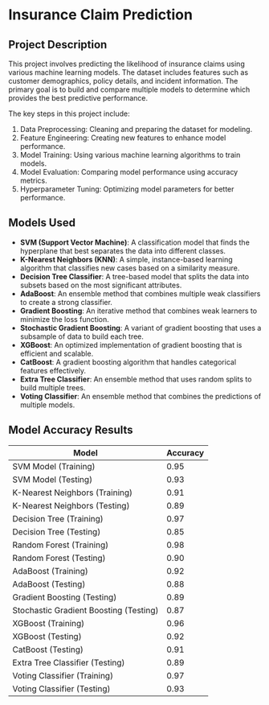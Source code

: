 # Insurance Claim Prediction

## Project Description

This project involves predicting the likelihood of insurance claims using various machine learning models. The dataset includes features such as customer demographics, policy details, and incident information. The primary goal is to build and compare multiple models to determine which provides the best predictive performance.

The key steps in this project include:

1. Data Preprocessing: Cleaning and preparing the dataset for modeling.
2. Feature Engineering: Creating new features to enhance model performance.
3. Model Training: Using various machine learning algorithms to train models.
4. Model Evaluation: Comparing model performance using accuracy metrics.
5. Hyperparameter Tuning: Optimizing model parameters for better performance.

## Models Used

- **SVM (Support Vector Machine)**: A classification model that finds the hyperplane that best separates the data into different classes.
- **K-Nearest Neighbors (KNN)**: A simple, instance-based learning algorithm that classifies new cases based on a similarity measure.
- **Decision Tree Classifier**: A tree-based model that splits the data into subsets based on the most significant attributes.
- **AdaBoost**: An ensemble method that combines multiple weak classifiers to create a strong classifier.
- **Gradient Boosting**: An iterative method that combines weak learners to minimize the loss function.
- **Stochastic Gradient Boosting**: A variant of gradient boosting that uses a subsample of data to build each tree.
- **XGBoost**: An optimized implementation of gradient boosting that is efficient and scalable.
- **CatBoost**: A gradient boosting algorithm that handles categorical features effectively.
- **Extra Tree Classifier**: An ensemble method that uses random splits to build multiple trees.
- **Voting Classifier**: An ensemble method that combines the predictions of multiple models.

## Model Accuracy Results


| Model                        | Accuracy |
|------------------------------|----------|
| SVM Model (Training)         | 0.95     |
| SVM Model (Testing)          | 0.93     |
| K-Nearest Neighbors (Training) | 0.91   |
| K-Nearest Neighbors (Testing)  | 0.89   |
| Decision Tree (Training)       | 0.97   |
| Decision Tree (Testing)        | 0.85   |
| Random Forest (Training)       | 0.98   |
| Random Forest (Testing)        | 0.90   |
| AdaBoost (Training)            | 0.92   |
| AdaBoost (Testing)             | 0.88   |
| Gradient Boosting (Testing)    | 0.89   |
| Stochastic Gradient Boosting (Testing) | 0.87 |
| XGBoost (Training)             | 0.96   |
| XGBoost (Testing)              | 0.92   |
| CatBoost (Testing)             | 0.91   |
| Extra Tree Classifier (Testing) | 0.89   |
| Voting Classifier (Training)   | 0.97   |
| Voting Classifier (Testing)    | 0.93   |


